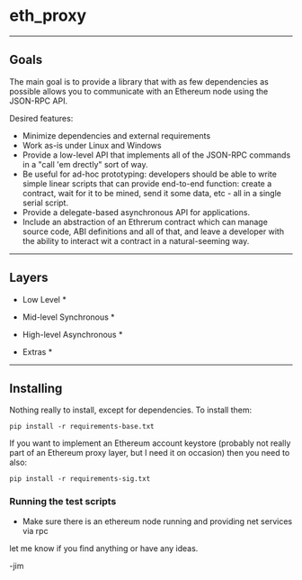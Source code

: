 # eth_proxy #

---

## Goals ##

The main goal is to provide a library that with as few dependencies as possible allows you to communicate with an Ethereum node using the JSON-RPC API.

Desired features:

- Minimize dependencies and external requirements
- Work as-is under Linux and Windows
- Provide a low-level API that implements all of the JSON-RPC commands in a "call 'em drectly" sort of way.
- Be useful for ad-hoc prototyping: developers should be able to write simple linear scripts that can provide end-to-end function: create a contract, wait for it to be mined, send it some data, etc - all in a single serial script.
- Provide a delegate-based asynchronous API for applications. 
- Include an abstraction of an Ethrerum contract which can manage source code, ABI definitions and all of that, and leave a developer with the ability to interact wit a contract in a natural-seeming way.

---

## Layers ##

* Low Level *

* Mid-level Synchronous *

* High-level Asynchronous *

* Extras *

---

## Installing ##

Nothing really to install, except for dependencies. To install them:

`pip install -r requirements-base.txt`

If you want to implement an Ethereum account keystore (probably not really part of an
Ethereum proxy layer, but I need it on occasion) then you need to also:

`pip install -r requirements-sig.txt`  


### Running the test scripts ###

- Make sure there is an ethereum node running and providing net services via rpc 


let me know if you find anything or have any ideas.

-jim


